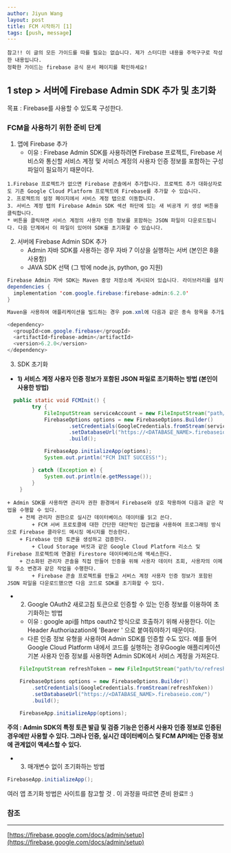 ```yaml
---
author: Jiyun Wang
layout: post
title: FCM 시작하기 [1]
tags: [push, message]
---
```


```
참고!! 이 글의 모든 가이드를 따를 필요는 없습니다. 제가 스터디한 내용을 주먹구구로 작성한 내용입니다.
정확한 가이드는 firebase 공식 문서 페이지를 확인하세요!
```

## 1 step > 서버에 Firebase Admin SDK 추가 및 초기화
목표 : Firebase를 사용할 수 있도록  구성한다.

### FCM을 사용하기 위한 준비 단계

1.  앱에 Firebase 추가
    - 이유 : Firebase Admin SDK를 사용하려면 Firebase 프로젝트, Firebase 서비스와 통신할 서비스 계정 및 서비스 계정의 사용자 인증 정보를 포함하는 구성 파일이 필요하기 때문이다. 

```
1.Firebase 프로젝트가 없으면 Firebase 콘솔에서 추가합니다. 프로젝트 추가 대화상자로도 기존 Google Cloud Platform 프로젝트에 Firebase를 추가할 수 있습니다.
2. 프로젝트의 설정 페이지에서 서비스 계정 탭으로 이동합니다.
3. 서비스 계정 탭의 Firebase Admin SDK 섹션 하단에 있는 새 비공개 키 생성 버튼을 클릭합니다.
* 버튼을 클릭하면 서비스 계정의 사용자 인증 정보를 포함하는 JSON 파일이 다운로드됩니다. 다음 단계에서 이 파일이 있어야 SDK를 초기화할 수 있습니다.
```


2. 서버에 Firebase Admin SDK 추가
    -  Admin 자바 SDK를 사용하는 경우 자바 7 이상을 실행하는 서버 (본인은 8을 사용함)
    -  JAVA SDK 선택 (그 밖에 node.js, python, go 지원)

```java
Firebase Admin 자바 SDK는 Maven 중앙 저장소에 게시되어 있습니다. 라이브러리를 설치하려면 build.gradle 파일에 종속 항목으로 선언합니다.
dependencies { 
  implementation 'com.google.firebase:firebase-admin:6.2.0' 
}

Maven을 사용하여 애플리케이션을 빌드하는 경우 pom.xml에 다음과 같은 종속 항목을 추가할 수 있습니다.

<dependency>
  <groupId>com.google.firebase</groupId> 
  <artifactId>firebase-admin</artifactId> 
  <version>6.2.0</version> 
</dependency>
```



3. SDK 초기화
- **1) 서비스 계정 사용자 인증 정보가 포함된 JSON 파일로 초기화하는 방법  (본인이 사용한 방법)**
```java
  public static void FCMInit() { 
        try { 
            FileInputStream serviceAccount = new FileInputStream("path/to/serviceAccountKey.json"); 
            FirebaseOptions options = new FirebaseOptions.Builder() 
                    .setCredentials(GoogleCredentials.fromStream(serviceAccount))
                    .setDatabaseUrl("https://<DATABASE_NAME>.firebaseio.com/")
                    .build();

            FirebaseApp.initializeApp(options); 
            System.out.println("FCM INIT SUCCESS!"); 

        } catch (Exception e) { 
            System.out.println(e.getMessage());
        } 
    }
```

    + Admin SDK를 사용하면 관리자 권한 환경에서 Firebase와 상호 작용하여 다음과 같은 작업을 수행할 수 있다.
        + 전체 관리자 권한으로 실시간 데이터베이스 데이터를 읽고 쓴다.
            + FCM 서버 프로토콜에 대한 간단한 대안적인 접근법을 사용하여 프로그래밍 방식으로 Firebase 클라우드 메시징 메시지를 전송한다.
        + Firebase 인증 토큰을 생성하고 검증한다.
            + Cloud Storage 버킷과 같은 Google Cloud Platform 리소스 및 Firebase 프로젝트에 연결된 Firestore 데이터베이스에 액세스한다.
        + 간소화된 관리자 콘솔을 직접 만들어 인증을 위해 사용자 데이터 조회, 사용자의 이메일 주소 변경과 같은 작업을 수행한다.
            + Firebase 콘솔 프로젝트를 만들고 서비스 계정 사용자 인증 정보가 포함된 JSON 파일을 다운로드했으면 다음 코드로 SDK를 초기화할 수 있다.


- 2) Google OAuth2 새로고침 토큰으로 인증할 수 있는 인증 정보를 이용하여 초기화하는 방법
    - 이유 : google api를 https oauth2 방식으로 호출하기 위해 사용한다. 이는 Header Authoriazation에 'Bearer <valid oauth2 token>' 으로 붙여줘야하기 때문이다.
    - 다른 인증 정보 유형을 사용하여 Admin SDK를 인증할 수도 있다. 예를 들어 Google Cloud Platform 내에서 코드를 실행하는 경우Google 애플리케이션 기본 사용자 인증 정보를 사용하면 Admin SDK에서 서비스 계정을 가져온다.
    
```java
    FileInputStream refreshToken = new FileInputStream("path/to/refreshToken.json");

    FirebaseOptions options = new FirebaseOptions.Builder()
        .setCredentials(GoogleCredentials.fromStream(refreshToken))
        .setDatabaseUrl("https://<DATABASE_NAME>.firebaseio.com/")
        .build();

    FirebaseApp.initializeApp(options);
```

**주의 : Admin SDK의 특정 토큰 발급 및 검증 기능은 인증서 사용자 인증 정보로 인증된 경우에만 사용할 수 있다. 그러나 인증, 실시간 데이터베이스 및 FCM API에는 인증 정보에 관계없이 액세스할 수 있다.**

- 3) 매개변수 없이 초기화하는 방법
```java
FirebaseApp.initializeApp();
```

여러 앱 초기화 방법은 사이트를 참고할 것 .
이 과정을 따르면 준비 완료!! :)


### 참조
---

[https://firebase.google.com/docs/admin/setup](https://firebase.google.com/docs/admin/setup)



